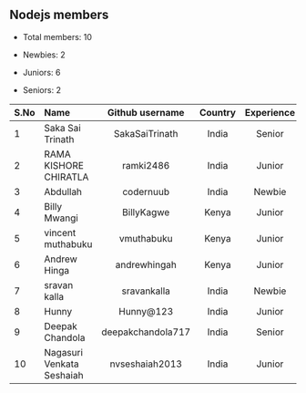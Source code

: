 ## Nodejs members

- Total members: 10

- Newbies: 2
- Juniors: 6
- Seniors: 2

| S.No | Name                      |  Github username  | Country | Experience |
| :--- | :------------------------ | :---------------: | :-----: | :--------: |
| 1    | Saka Sai Trinath          |  SakaSaiTrinath   |  India  |   Senior   |
| 2    | RAMA KISHORE CHIRATLA     |     ramki2486     |  India  |   Junior   |
| 3    | Abdullah                  |     codernuub     |  India  |   Newbie   |
| 4    | Billy Mwangi              |    BillyKagwe     |  Kenya  |   Junior   |
| 5    | vincent muthabuku         |    vmuthabuku     |  Kenya  |   Junior   |
| 6    | Andrew Hinga              |   andrewhingah    |  Kenya  |   Junior   |
| 7    | sravan kalla              |    sravankalla    |  India  |   Newbie   |
| 8    | Hunny                     |     Hunny@123     |  India  |   Junior   |
| 9    | Deepak Chandola           | deepakchandola717 |  India  |   Senior   |
| 10   | Nagasuri Venkata Seshaiah |  nvseshaiah2013   |  India  |   Junior   |
